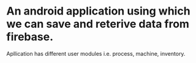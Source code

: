 # An android application using which we can save and reterive data from firebase.
Apllication has different user modules i.e. process, machine, inventory.
